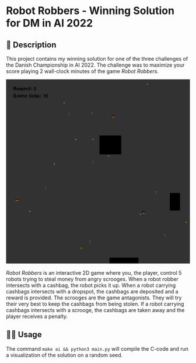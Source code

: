 # Robot Robbers - Winning Solution for DM in AI 2022

## 📝 Description

This project contains my winning solution for one of the three challenges of the Danish Championship in AI 2022. The challenge was to maximize your score playing 2 wall-clock minutes of the game *Robot Robbers*.

![](images/game_example.png)

*Robot Robbers* is an interactive 2D game where you, the player, control 5 robots trying to steal money from angry scrooges. When a robot robber intersects with a cashbag, the robot picks it up. When a robot carrying cashbags intersects with a dropspot, the cashbags are deposited and a reward is provided. The scrooges are the game antagonists. They will try their very best to keep the cashbags from being stolen. If a robot carrying cashbags intersects with a scrooge, the cashbags are taken away and the player receives a penalty.

## 🏄‍♂️ Usage

The command `make ai && python3 main.py` will compile the C-code and run a visualization of the solution on a random seed.
